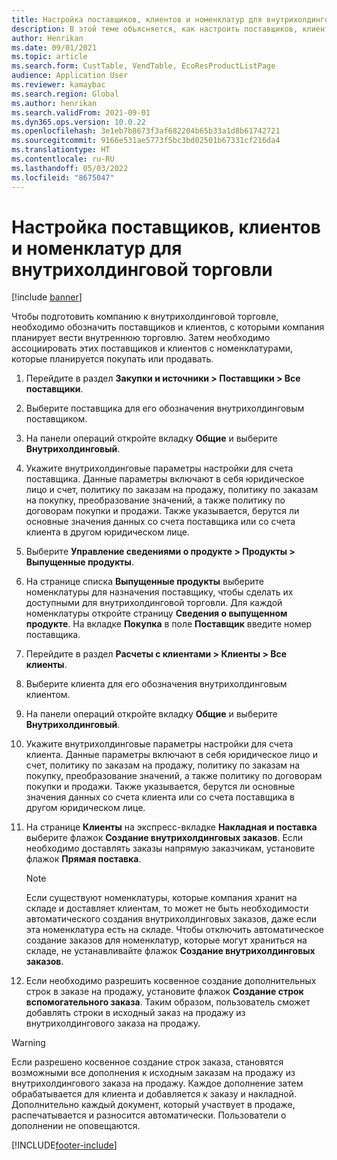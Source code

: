 ```yaml
---
title: Настройка поставщиков, клиентов и номенклатур для внутрихолдинговой торговли
description: В этой теме объясняется, как настроить поставщиков, клиентов и номенклатуры для внутрихолдинговой торговли
author: Henrikan
ms.date: 09/01/2021
ms.topic: article
ms.search.form: CustTable, VendTable, EcoResProductListPage
audience: Application User
ms.reviewer: kamaybac
ms.search.region: Global
ms.author: henrikan
ms.search.validFrom: 2021-09-01
ms.dyn365.ops.version: 10.0.22
ms.openlocfilehash: 3e1eb7b8673f3af682204b65b33a1d8b61742721
ms.sourcegitcommit: 9166e531ae5773f5bc3bd02501b67331cf216da4
ms.translationtype: HT
ms.contentlocale: ru-RU
ms.lasthandoff: 05/03/2022
ms.locfileid: "8675047"
---
```

# <a name="set-up-vendors-customers-and-items-for-intercompany-trade"></a>Настройка поставщиков, клиентов и номенклатур для внутрихолдинговой торговли

[!include [banner](../../includes/banner.md)]

Чтобы подготовить компанию к внутрихолдинговой торговле, необходимо обозначить поставщиков и клиентов, с которыми компания планирует вести внутреннюю торговлю. Затем необходимо ассоциировать этих поставщиков и клиентов с номенклатурами, которые планируется покупать или продавать.

1. Перейдите в раздел **Закупки и источники \> Поставщики \> Все поставщики**.
1. Выберите поставщика для его обозначения внутрихолдинговым поставщиком.
1. На панели операций откройте вкладку **Общие** и выберите **Внутрихолдинговый**.
1. Укажите внутрихолдинговые параметры настройки для счета поставщика. Данные параметры включают в себя юридическое лицо и счет, политику по заказам на продажу, политику по заказам на покупку, преобразование значений, а также политику по договорам покупки и продажи. Также указывается, берутся ли основные значения данных со счета поставщика или со счета клиента в другом юридическом лице.
1. Выберите **Управление сведениями о продукте \> Продукты \> Выпущенные продукты**.
1. На странице списка **Выпущенные продукты** выберите номенклатуры для назначения поставщику, чтобы сделать их доступными для внутрихолдинговой торговли. Для каждой номенклатуры откройте страницу **Сведения о выпущенном продукте**. На вкладке **Покупка** в поле **Поставщик** введите номер поставщика.
1. Перейдите в раздел **Расчеты с клиентами \> Клиенты \> Все клиенты**.
1. Выберите клиента для его обозначения внутрихолдинговым клиентом.
1. На панели операций откройте вкладку **Общие** и выберите **Внутрихолдинговый**.
1. Укажите внутрихолдинговые параметры настройки для счета клиента. Данные параметры включают в себя юридическое лицо и счет, политику по заказам на продажу, политику по заказам на покупку, преобразование значений, а также политику по договорам покупки и продажи. Также указывается, берутся ли основные значения данных со счета клиента или со счета поставщика в другом юридическом лице.
1. На странице **Клиенты** на экспресс-вкладке **Накладная и поставка** выберите флажок **Создание внутрихолдинговых заказов**. Если необходимо доставлять заказы напрямую заказчикам, установите флажок **Прямая поставка**.

    > [!NOTE]
    > Если существуют номенклатуры, которые компания хранит на складе и доставляет клиентам, то может не быть необходимости автоматического создания внутрихолдинговых заказов, даже если эта номенклатура есть на складе. Чтобы отключить автоматическое создание заказов для номенклатур, которые могут храниться на складе, не устанавливайте флажок **Создание внутрихолдинговых заказов**.

1. Если необходимо разрешить косвенное создание дополнительных строк в заказе на продажу, установите флажок **Создание строк вспомогательного заказа**. Таким образом, пользователь сможет добавлять строки в исходный заказ на продажу из внутрихолдингового заказа на продажу.

> [!WARNING]
> Если разрешено косвенное создание строк заказа, становятся возможными все дополнения к исходным заказам на продажу из внутрихолдингового заказа на продажу. Каждое дополнение затем обрабатывается для клиента и добавляется к заказу и накладной. Дополнительно каждый документ, который участвует в продаже, распечатывается и разносится автоматически. Пользователи о дополнении не оповещаются.

[!INCLUDE[footer-include](../../includes/footer-banner.md)]
